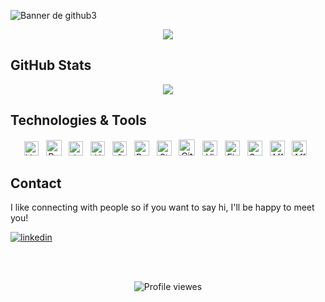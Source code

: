 <!--
![Banner de GitHub](https://user-images.githubusercontent.com/93733677/175829894-e0973ea5-0fca-4dde-89b8-3d220350b0d8.jpg)

&background=0A0C10
-->

![Banner de github3](https://user-images.githubusercontent.com/93733677/191101453-79b8c15b-a7c9-4f42-9f6f-b4b415c9b598.png)


<p align="center">
  <a href="https://github.com/DenverCoder1/readme-typing-svg"><img src="https://readme-typing-svg.herokuapp.com/?lines=Hello!;Welcome+to+my+GitHub;I'm+a+Front+End+Developer;Always%20learning%20new%20things&font=Avenir&center=true&width=440&height=45&color=3178c6&vCenter=true&size=24"></a>
</p>

<!--
<p align="center">
  I'm a frontend web developer, I like to design and develop web sites.
</p>
-->

## GitHub Stats

<div align="center">
 <img src="https://github-readme-stats.vercel.app/api/top-langs/?username=yehosuaes&layout=compact&theme=tokyonight&hide=scss" />
</div>

## Technologies & Tools

<div align="center">
   <img width="23" alt="VueJS" src="https://user-images.githubusercontent.com/93733677/187198560-09d5ed7d-c82f-4ab4-a735-5d1dae605bc1.png"> &nbsp;
   <img width="25" alt="ReactJS" src="https://user-images.githubusercontent.com/93733677/175814537-88330de7-4e5a-425f-a933-eaf1c0bd9331.png"> &nbsp;
   <img width="23" alt="JavaScript" src="https://user-images.githubusercontent.com/93733677/175814736-fdc4935d-6107-4efc-a6bb-6a98dc685f80.png"> &nbsp;
   <img width="23" alt="HTML5" src="https://user-images.githubusercontent.com/93733677/175814924-338e3829-a7d8-4e3b-a9ff-6edf3d293a4f.png"> &nbsp;
   <img width="23" alt="CSS3" src="https://user-images.githubusercontent.com/93733677/175814939-9e82779a-c8a2-4fe2-999a-22ff7ffb8282.png"> &nbsp; 
   <img width="24" alt=" Bootstrap" src="https://user-images.githubusercontent.com/93733677/175830755-c94366b4-734c-4346-8ca7-74db5a9f0946.png"> &nbsp;
   <img width="24" alt="StyledComponents" src="https://user-images.githubusercontent.com/93733677/175815609-7bdf9c04-6289-412e-b1b9-485f8aca126c.png"> &nbsp;
   <img width="26" alt="Git" src="https://user-images.githubusercontent.com/93733677/175831079-ee53a463-836d-48c0-91da-d0fb3eb5a491.png"> &nbsp;
   <img width="24" alt="VisualStudio Code" src="https://user-images.githubusercontent.com/93733677/175830790-1e53af26-bff0-42da-8735-20b6030accb7.png"> &nbsp;
   <img width="24" alt="Firebase" src="https://user-images.githubusercontent.com/93733677/175830776-40246b35-2674-4df7-a50f-89f926d6d45c.png"> &nbsp;
    <img width="24" alt="Supabase" src="https://user-images.githubusercontent.com/93733677/187199611-72d12457-21a3-4b54-94a7-52fa253863bb.svg"> &nbsp;
   <img width="24" alt="Affinity Designer" src="https://user-images.githubusercontent.com/93733677/175830570-b4500a44-5e0b-4b71-982b-acb579cd26e3.png"> &nbsp;
   <img width="24" alt="Affinity Photo" src="https://user-images.githubusercontent.com/93733677/175830569-ee3f6975-7008-4beb-80b7-1700478cb480.png"> &nbsp;
</div>

## Contact

<p> I like connecting with people so if you want to say hi, I'll be happy to meet you!</p>

[![linkedin](https://img.shields.io/badge/linkedin-0A66C2?style=for-the-badge&logo=linkedin&logoColor=white)](https://www.linkedin.com/in/edgaryehosuaescobedo/)
<!--<a href="https://www.linkedin.com/in/edgaryehosuaescobedo/">Linkedin</a>-->
<!--[![portfolio](https://img.shields.io/badge/my_portfolio-000?style=for-the-badge&logo=ko-fi&logoColor=white)](https://katherinempeterson.com/)-->

<!--<a href="https://github.com/YehosuaEs">Website </a> (work in progress)-->
<br>
<br>

<p align="center">
  <!-- <img src="https://page-views.glitch.me/badge?page_id=yehosuaes.visitor-badge" alt="Visitors"> -->
  <img src="https://komarev.com/ghpvc/?username=YehosuaEs" alt="Profile viewes">
</p>

<!--
**YehosuaEs/YehosuaEs** is a ✨ _special_ ✨ repository because its `README.md` (this file) appears on your GitHub profile.

Here are some ideas to get you started:
- ### Hi there 👋
- 🔭 I’m currently working on ...
- 🌱 I’m currently learning ...
- 👯 I’m looking to collaborate on ...
- 🤔 I’m looking for help with ...
- 💬 Ask me about ...
- 📫 How to reach me: ...
- 😄 Pronouns: ...
- ⚡ Fun fact: ...

![](https://visitor-badge.glitch.me/badge?page_id=yehosuaes.yehosuaes)

![Yehosua Es GitHub stats](https://github-readme-stats.vercel.app/api?username=yehosuaes&show_icons=true)

[![Yehosua Es GitHub stats](https://github-readme-stats.vercel.app/api?username=yehosuaes)](https://github.com/anuraghazra/github-readme-stats)
-->
